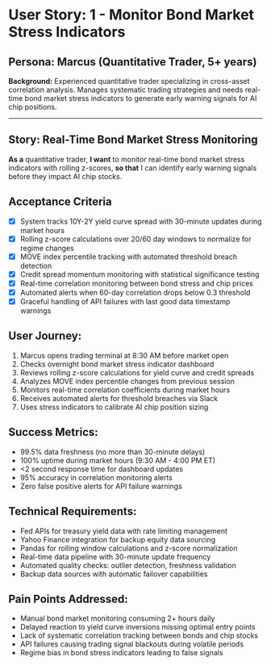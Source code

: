# User Story: 1 - Monitor Bond Market Stress Indicators

## Persona: Marcus (Quantitative Trader, 5+ years)
**Background:** Experienced quantitative trader specializing in cross-asset correlation analysis. Manages systematic trading strategies and needs real-time bond market stress indicators to generate early warning signals for AI chip positions.

---

## Story: Real-Time Bond Market Stress Monitoring

**As a** quantitative trader,
**I want** to monitor real-time bond market stress indicators with rolling z-scores,
**so that** I can identify early warning signals before they impact AI chip stocks.

## Acceptance Criteria

- [x] System tracks 10Y-2Y yield curve spread with 30-minute updates during market hours
- [x] Rolling z-score calculations over 20/60 day windows to normalize for regime changes  
- [x] MOVE index percentile tracking with automated threshold breach detection
- [x] Credit spread momentum monitoring with statistical significance testing
- [x] Real-time correlation monitoring between bond stress and chip prices
- [x] Automated alerts when 60-day correlation drops below 0.3 threshold
- [x] Graceful handling of API failures with last good data timestamp warnings

## User Journey:

1. Marcus opens trading terminal at 8:30 AM before market open
2. Checks overnight bond market stress indicator dashboard
3. Reviews rolling z-score calculations for yield curve and credit spreads
4. Analyzes MOVE index percentile changes from previous session
5. Monitors real-time correlation coefficients during market hours
6. Receives automated alerts for threshold breaches via Slack
7. Uses stress indicators to calibrate AI chip position sizing

## Success Metrics:

- 99.5% data freshness (no more than 30-minute delays)
- 100% uptime during market hours (9:30 AM - 4:00 PM ET)
- <2 second response time for dashboard updates
- 95% accuracy in correlation monitoring alerts
- Zero false positive alerts for API failure warnings

## Technical Requirements:

- Fed APIs for treasury yield data with rate limiting management
- Yahoo Finance integration for backup equity data sourcing
- Pandas for rolling window calculations and z-score normalization
- Real-time data pipeline with 30-minute update frequency
- Automated quality checks: outlier detection, freshness validation
- Backup data sources with automatic failover capabilities

## Pain Points Addressed:

- Manual bond market monitoring consuming 2+ hours daily
- Delayed reaction to yield curve inversions missing optimal entry points
- Lack of systematic correlation tracking between bonds and chip stocks
- API failures causing trading signal blackouts during volatile periods
- Regime bias in bond stress indicators leading to false signals
